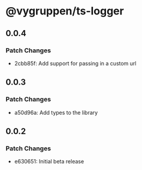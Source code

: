 # @vygruppen/ts-logger

## 0.0.4

### Patch Changes

- 2cbb85f: Add support for passing in a custom url

## 0.0.3

### Patch Changes

- a50d96a: Add types to the library

## 0.0.2

### Patch Changes

- e630651: Initial beta release
